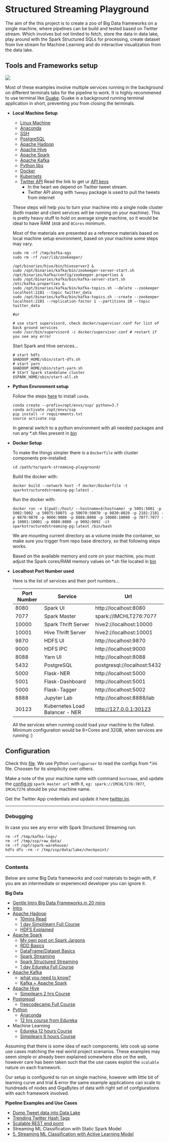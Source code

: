 # Structured Streaming Playground

The aim of the this project is to create a zoo of Big Data frameworks on a single machine,
where pipelines can be build and tested based on Twitter stream. Which involves but not limited to fetch,
store the data in data lake, play around with the Spark Structured SQLs for processing, create dataset from live 
stream for Machine Learning and do interactive visualization from the data lake.


## Tools and Frameworks setup

![](docs/drawio/big_data_zoo.png)


Most of these examples involve multiple services running in the background on different terminals tabs for the pipeline to work.
It is highly recommened to use terminal like [Guake](http://guake-project.org/).
Guake is a background running terminal application in short, preventing you from closing the terminals.

- **Local Machine Setup**

    - [Linux Machine](docs/setup/Linux.md)
    - [Anaconda](docs/setup/Anaconda.md)
    - [SSH](docs/setup/ssh.md)
    - [PostgreSQL](docs/setup/Postgres.md)
    - [Apache Hadoop](docs/setup/ApacheHadoop.md)
    - [Apache Hive](docs/setup/ApacheHive.md)
    - [Apache Spark](docs/setup/ApacheSpark.md)
    - [Apache Kafka](docs/setup/ApacheKafka.md)
    - [Python libs](requirements.txt)
    - [Docker](docs/setup/Docker.md)
    - [Kubernets](docs/setup/Kubernetes.md)
    - [Twitter API](https://www.toptal.com/apache/apache-spark-streaming-twitter) Read the link to get ur [API keys](https://developer.twitter.com/)
        - In the heart we depend on Twitter tweet stream.
        - Twitter API along with `Tweepy` package is used to pull the tweets from internet
    
    These steps will help you to turn your machine into a single node cluster (both master and client services will be running on your machine).
    This is pretty heavy stuff to hold on average single machine, so it would be ideal to have RAM `16GB` and `8Cores` minimum. 
    
    Most of the materials are presented as a reference materials based on local machine setup environment, 
    based on your machine some steps may vary.
    
    ```
    sudo rm -rf /tmp/kafka-ogs 
    sudo rm -rf /var/lib/zookeeper/
    
    /opt/binaries/hive/bin/hiveserver2 &
    sudo /opt/binaries/kafka/bin/zookeeper-server-start.sh /opt/binaries/kafka/config/zookeeper.properties &
    sudo /opt/binaries/kafka/bin/kafka-server-start.sh /etc/kafka.properties &
    sudo /opt/binaries/kafka/bin/kafka-topics.sh --delete --zookeeper localhost:2181 --topic twitter_data 
    sudo /opt/binaries/kafka/bin/kafka-topics.sh --create --zookeeper localhost:2181 --replication-factor 1 --partitions 20 --topic twitter_data
    
    #or
    
    # use start supervisord, check docker/supervisor.conf for list of back ground services
    sudo /usr/bin/supervisord -c docker/supervisor.conf # restart if you see any error
    ```
    
    Start Spark and Hive services...
    
    ```
    # start hdfs
    $HADOOP_HOME/sbin/start-dfs.sh
    # start yarn
    $HADOOP_HOME/sbin/start-yarn.sh
    # Start Spark standalone cluster
    $SPARK_HOME/sbin/start-all.sh
    ```

- **Python Envronment setup**

    Follow the steps [here](https://docs.conda.io/projects/conda/en/latest/user-guide/install/linux.html) to install `conda`.
    
    ```
    conda create --prefix=/opt/envs/ssp/ python=3.7
    conda activate /opt/envs/ssp
    pip install -r requirements.txt
    source activate ssp
    ```
    
    In general switch to a python environment with all needed packages and run any *.sh files present in [bin](bin)

- **Docker Setup**

    To make the things simpler there is a `Dockerfile` with cluster components pre-installed.
    
    `cd /path/to/spark-streaming-playground/`
    
    Build the docker with:
    ```
    docker build --network host -f docker/Dockerfile -t sparkstructuredstreaming-pg:latest .
    ```
    
    Run the docker with:
    ```
    docker run -v $(pwd):/host/ --hostname=$(hostname) -p 5001:5001 -p 5002:5002 -p 50075:50075 -p 50070:50070 -p 8020:8020 -p 2181:2181 -p 9870:9870 -p 9000:9000 -p 8088:8088 -p 10000:10000 -p 7077:7077 -p 10001:10001 -p 8080:8080 -p 9092:9092 -it sparkstructuredstreaming-pg:latest /bin/bash
    ```
    
    We are mounting current directory as a volume inside the container, so make sure you trigger from repo base directory,
    so that following steps works.
    
    Based on the available memory and core on your machine, you must adjust the Spark cores/RAM memory
     values on *.sh file located in [bin](bin)

- **Localhost Port Number used**

    Here is the list of services and their port numbers...
    
    |Port Number| Service            | Url|
    |------------|-------------------|-----|
    |8080        |Spark UI           |http://localhost:8080|
    |7077        |Spark Master       |spark://IMCHLT276:7077|
    |10000       |Spark Thrift Server|hive2://localhost:10000|
    |10001       |Hive Thrift Server |hive2://localhost:10001|
    |9870        |HDFS UI            |http://localhost:9870|
    |9000        |HDFS IPC           |http://localhost:9000|
    |8088        |Yarn UI            |http://localhost:8088|
    |5432        |PostgreSQL         |postgresql://localhost:5432|
    |5000        |Flask-NER         |http://localhost:5000|
    |5001        |Flask-Dashboard   |http://localhost:5001|
    |5000        |Flask-Tagger      |http://localhost:5002|
    |8888        |Jupyter Lab       |http://localhost:8888/lab|
    |30123       |Kubernetes Load Balancer - NER|http://127.0.0.1:30123
    
    All the services when running could load your machine to the fullest.
    Minimum configuration would be 8+Cores and 32GB, when services are running :)


## Configuration
Check this [file](config.ini). We use Python `configparser` to read the configs from *.ini file.
Choosen for its simpilicity over others.

Make a note of the your machine name with command `hostname`, and update the [config.ini](config.ini) `spark master url` with it,
`eg: spark://IMCHLT276:7077`, `IMCHLT276` should be your machine name.

Get the Twitter App credentials and update it here [twitter.ini](twitter.ini).

------------------------------------------------------------------------------------------------------------------------

### Debugging

In case you see any error with Spark Structured Streaming run:
```
rm -rf /tmp/kafka-logs/
rm -rf /tmp/ssp/raw_data/
rm -rf /opt/spark-warehouse/
hdfs dfs -rm -r /tmp/ssp/data/lake/checkpoint/
```

------------------------------------------------------------------------------------------------------------------------

### Contents

Below are some Big Data frameworks and cool materials to begin with, 
if you are an intermediate or experienced developer you can ignore it.

**Big Data**  
- [Gentle Intro Big Data Frameworks in 20 mins](https://www.youtube.com/watch?v=DCaiZq3aBSc)  
- [Intro](https://towardsdatascience.com/a-brief-summary-of-apache-hadoop-a-solution-of-big-data-problem-and-hint-comes-from-google-95fd63b83623)  
- [Apache Hadoop](https://hadoop.apache.org/)  
    - [10mins Read](https://www.guru99.com/learn-hadoop-in-10-minutes.html)  
    - [1 day Simplilearn Full Course](https://www.youtube.com/watch?v=5zJt9qAe01w)  
    - [HDFS Explained](https://www.youtube.com/watch?v=GJYEsEEfjvk)  
- [Apache Spark](https://spark.apache.org/docs/latest/)  
    - [My own post on Spark Jargons](https://medium.com/@mageswaran1989/spark-jargon-for-starters-af1fd8117ada)  
    - [RDD Basics](http://homepage.cs.latrobe.edu.au/zhe/ZhenHeSparkRDDAPIExamples.html)  
    - [DataFrame/Dataset Basics](https://medium.com/swlh/spark-dataset-apis-a-gentle-introduction-108cdeafdea5)  
    - [Spark Streaming](https://spark.apache.org/docs/latest/streaming-programming-guide.html)  
    - [Spark Structured Streaming](https://spark.apache.org/docs/latest/structured-streaming-programming-guide.html)  
    - [1 day Edureka Full Course](https://www.youtube.com/watch?v=F8pyaR4uQ2g)  
- [Apache Kafka](https://kafka.apache.org/)  
    - [what you need to know?](https://intellipaat.com/blog/what-is-apache-kafka/)  
    - [Kafka + Apache Spark](https://www.youtube.com/watch?v=65lHphtrfo0)  
- [Apache Hive](https://hive.apache.org/)  
    - [Simpilearn 2 hrs Course](https://www.youtube.com/watch?v=rr17cbPGWGA)  
- [Postgresql](https://www.postgresql.org/)  
    - [freecodecamp Full Course](https://www.youtube.com/watch?v=qw--VYLpxG4)  
- [Python](https://www.python.org/)  
    - [Anaconda](https://www.youtube.com/watch?v=beh7GE4FdnM)  
    - [12 hrs course from Edureka](https://www.youtube.com/watch?v=beh7GE4FdnM)  
- Machine Learning  
    - [Edureka 12 hours Course](https://www.youtube.com/watch?v=GwIo3gDZCVQ)  
    - [Simpilearn 6 hours Course](https://www.youtube.com/watch?v=9f-GarcDY58)  

Assuming that there is some idea of each components, lets cook up some use cases matching the real world project scenarios.
These examples may seem simple or already been explained somewhere else on the web, however care has been taken such that the 
use cases exploit the `scalable` nature on each framework. 

Our setup is configured to run on single machine, however with little bit of learning curve and trial & error 
the same example applications can scale to hundreads of nodes and GigaBytes of data with right set of confgiurations
with each framework involved.


**Pipeline Examples and Use Cases**   
- [Dump Tweet data into Data Lake](docs/usecases/1_dump_tweets.md)  
- [Trending Twitter Hash Tags](docs/usecases/2_trending_tweets.md)  
- [Scalable REST end point](docs/usecases/3_scalable_rest_api.md)  
- Streaming ML Classification with Static Spark Model  
- [5. Streaming ML Classification with Active Learning Model](docs/usecases/5_full_ml_model_cycle.md)  
